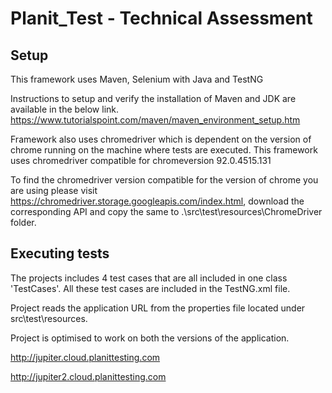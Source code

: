 # Planit_Test - Technical Assessment

## Setup

This framework uses Maven, Selenium with Java and TestNG

Instructions to setup and verify the installation of Maven and JDK are available in the below link.
https://www.tutorialspoint.com/maven/maven_environment_setup.htm

Framework also uses chromedriver which is dependent on the version of chrome running on the machine where tests are executed.
This framework uses chromedriver compatible for chromeversion 92.0.4515.131

To find the chromedriver version compatible for the version of chrome you are using please visit https://chromedriver.storage.googleapis.com/index.html, download the corresponding API and copy the same to .\src\test\resources\ChromeDriver folder.

## Executing tests

The projects includes 4 test cases that are all included in one class 'TestCases'. All these test cases are included in the TestNG.xml file.

Project reads the application URL from the properties file located under src\test\resources.

Project is optimised to work on both the versions of the application.

http://jupiter.cloud.planittesting.com

http://jupiter2.cloud.planittesting.com

